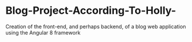 # Blog-Project-According-To-Holly-
Creation of the front-end, and perhaps backend, of a blog web application using the Angular 8 framework
